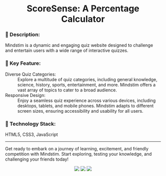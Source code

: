 <h1 align="center">ScoreSense: A Percentage Calculator</h1>
<p style="font-style:italic;">
<h3>📌 Description:</h3>

<p>Mindstim is a dynamic and engaging quiz website designed to challenge and entertain users with a wide range of interactive quizzes.</p>

<h3>📌 Key Feature:</h3>
<dl>
<dt>Diverse Quiz Categories:</dt><dd> Explore a multitude of quiz categories, including general knowledge, science, history, sports, entertainment, and more. Mindstim offers a vast array of topics to cater to a broad audience.</dd>

<dt>Responsive Design:</dt><dd> Enjoy a seamless quiz experience across various devices, including desktops, tablets, and mobile phones. Mindstim adapts to different screen sizes, ensuring accessibility and usability for all users.</dd>

</dl>
<h3>📌 Technology Stack:</h3>

<p>
HTML5, CSS3, JavaScript
</p>
<hr>
<p>Get ready to embark on a journey of learning, excitement, and friendly competition with Mindstim. Start exploring, testing your knowledge, and challenging your friends today!
</p>
<div align = "center">
<img src="https://forthebadge.com/images/badges/validated-html5.svg">
<img src="https://forthebadge.com/images/badges/uses-css.svg">
<img src="https://forthebadge.com/images/badges/made-with-javascript.svg">
</div>